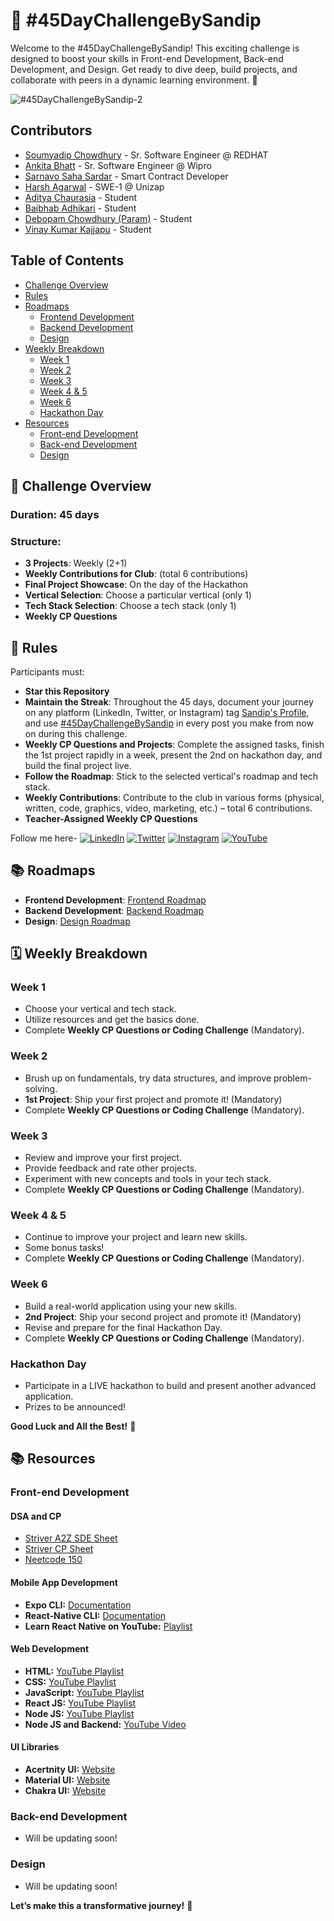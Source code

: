 # 🚀 #45DayChallengeBySandip

Welcome to the #45DayChallengeBySandip! This exciting challenge is designed to boost your skills in Front-end Development, Back-end Development, and Design. Get ready to dive deep, build projects, and collaborate with peers in a dynamic learning environment. 🎉

![#45DayChallengeBySandip-2](https://github.com/user-attachments/assets/6ff6201e-0a3a-4f75-9721-9af385033170)

## Contributors

- [Soumyadip Chowdhury](https://www.linkedin.com/in/soumyadip-chowdhury/) - Sr. Software Engineer @ REDHAT
- [Ankita Bhatt](https://www.linkedin.com/in/ankita-bhatt-56891a156/) - Sr. Software Engineer @ Wipro
- [Sarnavo Saha Sardar](https://www.linkedin.com/in/sarnavo/) - Smart Contract Developer
- [Harsh Agarwal](https://www.linkedin.com/in/harsh-agarwal-tech/) - SWE-1 @ Unizap
- [Aditya Chaurasia](https://www.linkedin.com/in/aditya-chaurasia-187490224/) - Student
- [Baibhab Adhikari](https://www.linkedin.com/in/baibhab-adhikari-3380bb297/) - Student
- [Debopam Chowdhury (Param)](https://www.linkedin.com/in/debopam-chowdhury-param-600619229/) - Student
- [Vinay Kumar Kajjapu](https://www.linkedin.com/in/vinaykumar-kajjapu/) - Student

## Table of Contents

- [Challenge Overview](#-challenge-overview)
- [Rules](#-rules)
- [Roadmaps](#-roadmaps)
  - [Frontend Development](#frontend-development)
  - [Backend Development](#backend-development)
  - [Design](#design)
- [Weekly Breakdown](#-weekly-breakdown)
  - [Week 1](#week-1)
  - [Week 2](#week-2)
  - [Week 3](#week-3)
  - [Week 4 & 5](#week-4--5)
  - [Week 6](#week-6)
  - [Hackathon Day](#hackathon-day)
- [Resources](#-resources)
  - [Front-end Development](#front-end-development)
  - [Back-end Development](#back-end-development)
  - [Design](#design)

## 📅 Challenge Overview

### **Duration**: 45 days  
### **Structure**:
- **3 Projects**: Weekly (2+1)
- **Weekly Contributions for Club**: (total 6 contributions)
- **Final Project Showcase**: On the day of the Hackathon
- **Vertical Selection**: Choose a particular vertical (only 1)
- **Tech Stack Selection**: Choose a tech stack (only 1)
- **Weekly CP Questions**

## 📝 Rules

Participants must:
- **Star this Repository**
- **Maintain the Streak**: Throughout the 45 days, document your journey on any platform (LinkedIn, Twitter, or Instagram) tag [Sandip's Profile](https://www.linkedin.com/in/sandipkumardey/), and use [#45DayChallengeBySandip](https://www.linkedin.com/in/sandipkumardey/) in every post you make from now on during this challenge. 
- **Weekly CP Questions and Projects**: Complete the assigned tasks, finish the 1st project rapidly in a week, present the 2nd on hackathon day, and build the final project live.
- **Follow the Roadmap**: Stick to the selected vertical's roadmap and tech stack.
- **Weekly Contributions**: Contribute to the club in various forms (physical, written, code, graphics, video, marketing, etc.) – total 6 contributions.
- **Teacher-Assigned Weekly CP Questions**

Follow me here- [![LinkedIn](https://github.com/user-attachments/assets/ab8f3fb3-869b-4089-8810-aabc13a61bbf)](https://www.linkedin.com/in/sandipkumardey/)
[![Twitter](https://github.com/user-attachments/assets/412de6c1-a6f7-41b2-a2eb-008175c5f850)](https://x.com/sandipkmrdey)
[![Instagram](https://github.com/user-attachments/assets/a7c2fec3-862b-4a17-8962-4ce1f40e1093)](https://instagram.com/sandipkmrdey)
[![YouTube](https://github.com/user-attachments/assets/e305d811-964a-4680-9a75-b786162992be)](https://www.youtube.com/@sandipkmrdey)

## 📚 Roadmaps

- **Frontend Development**: [Frontend Roadmap](https://roadmap.sh/frontend)
- **Backend Development**: [Backend Roadmap](https://roadmap.sh/backend)
- **Design**: [Design Roadmap](https://roadmap.sh/ux-design)

## 🗓️ Weekly Breakdown

### **Week 1**
- Choose your vertical and tech stack.
- Utilize resources and get the basics done.
- Complete **Weekly CP Questions or Coding Challenge** (Mandatory).

### **Week 2**
- Brush up on fundamentals, try data structures, and improve problem-solving.
- **1st Project**: Ship your first project and promote it! (Mandatory)
- Complete **Weekly CP Questions or Coding Challenge** (Mandatory).

### **Week 3**
- Review and improve your first project.
- Provide feedback and rate other projects.
- Experiment with new concepts and tools in your tech stack.
- Complete **Weekly CP Questions or Coding Challenge** (Mandatory).

### **Week 4 & 5**
- Continue to improve your project and learn new skills.
- Some bonus tasks!
- Complete **Weekly CP Questions or Coding Challenge** (Mandatory).

### **Week 6**
- Build a real-world application using your new skills.
- **2nd Project**: Ship your second project and promote it! (Mandatory)
- Revise and prepare for the final Hackathon Day.
- Complete **Weekly CP Questions or Coding Challenge** (Mandatory).

### **Hackathon Day**
- Participate in a LIVE hackathon to build and present another advanced application.
- Prizes to be announced!

**Good Luck and All the Best!** 🙌

## 📚 Resources

### **Front-end Development**
#### DSA and CP

- [Striver A2Z SDE Sheet](https://takeuforward.org/strivers-a2z-dsa-course/strivers-a2z-dsa-course-sheet-2/)
- [Striver CP Sheet](https://takeuforward.org/interview-experience/strivers-cp-sheet/)
- [Neetcode 150](https://neetcode.io/practice)

#### Mobile App Development

- **Expo CLI:** [Documentation](https://docs.expo.dev/)
- **React-Native CLI:** [Documentation](https://reactnative.dev/docs)
- **Learn React Native on YouTube:** [Playlist](https://youtube.com/playlist?list=PLS7Hqqjkitat6wd-VNloee_m6u2bfl3ld&si=2tHEJ9xDO1AtwMCC)

#### Web Development

- **HTML:** [YouTube Playlist](https://youtube.com/playlist?list=PLu71SKxNbfoDBNF5s-WH6aLbthSEIMhMI&si=GWvbk1SVE9riRhRi)
- **CSS:** [YouTube Playlist](https://youtube.com/playlist?list=PLhzIaPMgkbxBk9-drEC0MBPqEOXpVlwY4&si=RDqEKjgVTRfD-Kmh)
- **JavaScript:** [YouTube Playlist](https://youtube.com/playlist?list=PLu71SKxNbfoBuX3f4EOACle2y-tRC5Q37&si=9pnyOARIhgqkCVLN)
- **React JS:** [YouTube Playlist](https://youtube.com/playlist?list=PLu71SKxNbfoDqgPchmvIsL4hTnJIrtige&si=uMpvsGn7J0Cnrm7_)
- **Node JS:** [YouTube Playlist](https://youtube.com/playlist?list=PLinedj3B30sDby4Al-i13hQJGQoRQDfPo&si=qfZZMo-I-RLxIquy)
- **Node JS and Backend:** [YouTube Video](https://youtu.be/Oe421EPjeBE?si=Ampix8oEGj9-s-iB)

#### UI Libraries

- **Acertnity UI:** [Website](https://ui.aceternity.com/)
- **Material UI:** [Website](https://mui.com/material-ui/)
- **Chakra UI:** [Website](https://v2.chakra-ui.com/)

### **Back-end Development**
- Will be updating soon!

### **Design**
- Will be updating soon!

**Let’s make this a transformative journey!** 🚀
